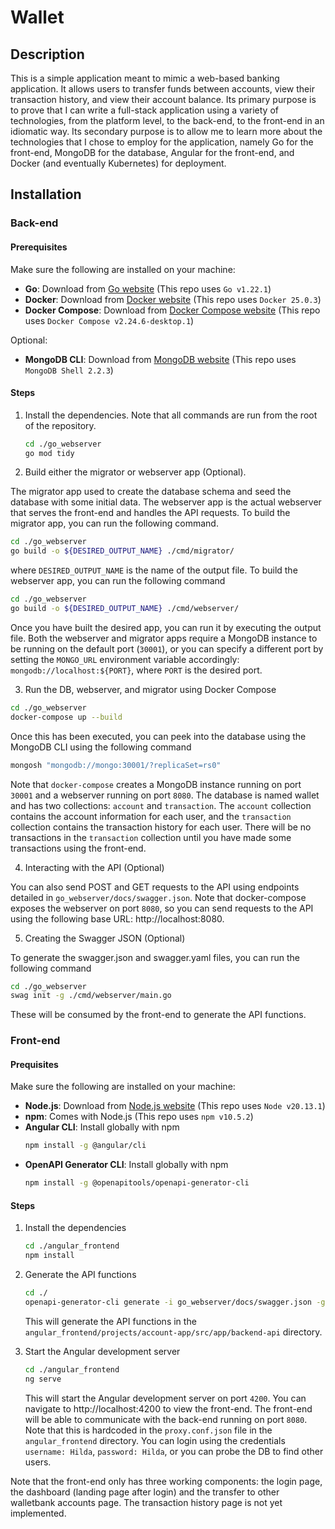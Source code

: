 # Wallet

## Description
This is a simple application meant to mimic a web-based banking application. It allows users to transfer 
funds between accounts, view their transaction history, and view their account balance. Its primary purpose is to prove
that I can write a full-stack application using a variety of technologies, from the platform level, to the back-end,
to the front-end in an idiomatic way. Its secondary purpose is to allow me to learn more about the technologies that
I chose to employ for the application, namely Go for the front-end, MongoDB for the database, Angular for
the front-end, and Docker (and eventually Kubernetes) for deployment.

## Installation

### Back-end

#### Prerequisites
Make sure the following are installed on your machine:
- **Go**: Download from [Go website](https://go.dev/doc/install) (This repo uses `Go v1.22.1`)
- **Docker**: Download from [Docker website](https://docs.docker.com/get-docker/) (This repo uses `Docker 25.0.3`)
- **Docker Compose**: Download from [Docker Compose website](https://docs.docker.com/compose/install/) (This repo uses `Docker Compose v2.24.6-desktop.1`)

Optional:
- **MongoDB CLI**: Download from [MongoDB website](https://www.mongodb.com/try/download/shell) (This repo uses `MongoDB Shell 2.2.3`)

#### Steps
1. Install the dependencies. Note that all commands are run from the root of the repository.
    ```bash
    cd ./go_webserver
    go mod tidy
    ```
2. Build either the migrator or webserver app (Optional).

The migrator
app used to create the database schema and seed the database with some initial data. The webserver app is the actual
webserver that serves the front-end and handles the API requests. To build the migrator app, you can run the following
command.
```bash
cd ./go_webserver
go build -o ${DESIRED_OUTPUT_NAME} ./cmd/migrator/
```
where `DESIRED_OUTPUT_NAME` is the name of the output file. To build the webserver app, you can run the following
command
```bash
cd ./go_webserver
go build -o ${DESIRED_OUTPUT_NAME} ./cmd/webserver/
```
Once you have built the desired app, you can run it
by executing the output file. Both the webserver and migrator apps require a MongoDB instance to be 
running on the default port (`30001`), or you can specify a different port by setting the `MONGO_URL` environment 
variable accordingly: `mongodb://localhost:${PORT}`, where `PORT` is the desired port. 

3. Run the DB, webserver, and migrator using Docker Compose
```bash
cd ./go_webserver
docker-compose up --build
```
Once this has been executed, you can peek into the database using the MongoDB CLI using the following command
```bash
mongosh "mongodb://mongo:30001/?replicaSet=rs0"
```
Note that `docker-compose` creates a MongoDB instance running on port `30001` and a webserver running on port `8080`.
The database is named wallet and has two collections: `account` and `transaction`. The `account` collection contains
the account information for each user, and the `transaction` collection contains the transaction history for each user.
There will be no transactions in the `transaction` collection until you have made some transactions using the front-end.

4. Interacting with the API (Optional)

You can also send POST and GET requests to the API using endpoints detailed in `go_webserver/docs/swagger.json`.
Note that docker-compose exposes the webserver on port `8080`, so you can send requests to the API using the following
base URL: http://localhost:8080.

5. Creating the Swagger JSON (Optional)

To generate the swagger.json and swagger.yaml files, you can run the following command
```bash
cd ./go_webserver
swag init -g ./cmd/webserver/main.go
```
These will be consumed by the front-end to generate the API functions.

### Front-end

#### Prequisites
Make sure the following are installed on your machine:
- **Node.js**: Download from [Node.js website](https://nodejs.org/en/download/) (This repo uses `Node v20.13.1`)
- **npm**: Comes with Node.js (This repo uses `npm v10.5.2`)
- **Angular CLI**: Install globally with npm
  ```bash
  npm install -g @angular/cli
- **OpenAPI Generator CLI**: Install globally with npm
  ```bash
  npm install -g @openapitools/openapi-generator-cli
  ```

#### Steps

1. Install the dependencies
    ```bash
    cd ./angular_frontend
    npm install
    ```
2. Generate the API functions

    ```bash
    cd ./
    openapi-generator-cli generate -i go_webserver/docs/swagger.json -g typescript-angular -o angular_frontend/projects/account-app/src/app/backend-api
    ```
   
    This will generate the API functions in the `angular_frontend/projects/account-app/src/app/backend-api` directory.


3. Start the Angular development server
    ```bash
    cd ./angular_frontend
    ng serve
    ```
    This will start the Angular development server on port `4200`. You can navigate to http://localhost:4200 to view the
    front-end. The front-end will be able to communicate with the back-end running on port `8080`. Note that this is
    hardcoded in the `proxy.conf.json` file in the `angular_frontend` directory. You can login using the credentials
    `username: Hilda`, `password: Hilda`, or you can probe the DB to find other users.

Note that the front-end only has three working components: the login page, the dashboard (landing page after login)
and the transfer to other walletbank accounts page. The transaction history page is not yet implemented.